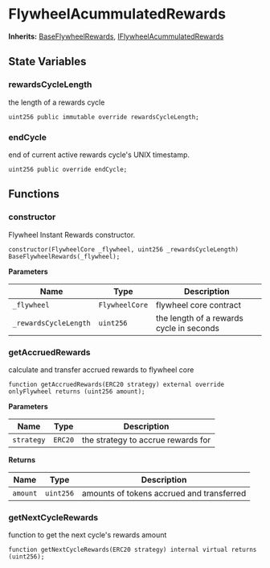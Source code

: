 # FlywheelAcummulatedRewards

**Inherits:**
[BaseFlywheelRewards](/rewards/base/BaseFlywheelRewards.sol/abstract.BaseFlywheelRewards.md), [IFlywheelAcummulatedRewards](/rewards/interfaces/IFlywheelAcummulatedRewards.sol/interface.IFlywheelAcummulatedRewards.md)


## State Variables
### rewardsCycleLength
the length of a rewards cycle


```solidity
uint256 public immutable override rewardsCycleLength;
```


### endCycle
end of current active rewards cycle's UNIX timestamp.


```solidity
uint256 public override endCycle;
```


## Functions
### constructor

Flywheel Instant Rewards constructor.


```solidity
constructor(FlywheelCore _flywheel, uint256 _rewardsCycleLength) BaseFlywheelRewards(_flywheel);
```
**Parameters**

|Name|Type|Description|
|----|----|-----------|
|`_flywheel`|`FlywheelCore`|flywheel core contract|
|`_rewardsCycleLength`|`uint256`|the length of a rewards cycle in seconds|


### getAccruedRewards

calculate and transfer accrued rewards to flywheel core


```solidity
function getAccruedRewards(ERC20 strategy) external override onlyFlywheel returns (uint256 amount);
```
**Parameters**

|Name|Type|Description|
|----|----|-----------|
|`strategy`|`ERC20`|the strategy to accrue rewards for|

**Returns**

|Name|Type|Description|
|----|----|-----------|
|`amount`|`uint256`|amounts of tokens accrued and transferred|


### getNextCycleRewards

function to get the next cycle's rewards amount


```solidity
function getNextCycleRewards(ERC20 strategy) internal virtual returns (uint256);
```

